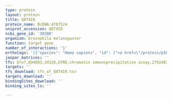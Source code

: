 ```yaml
---
type: protein
layout: protein
title: Q8T4I0
protein_name: BcDNA:AT07524
uniprot_accession: Q8T4I0
ncbi_gene_id: '39280'
organism: Drosophila melanogaster
function: target gene
number_of_interactions: '1'
orthologs: '[{"species": "Homo sapiens", "id": ["<a href=\"/protein/p50053\">P50053</a>"]}, {"species": "Danio rerio", "id": ["F1QCR8"]}, {"species": "Mus musculus", "id": ["<a href=\"/protein/e9q1q9\">E9Q1Q9</a>"]}, {"species": "Rattus norvegicus", "id": ["<a href=\"/protein/q02974\">Q02974</a>"]}]'
jaspar_matrices: ''
tfs: Dref,Q94883,34328,GTRD,chromatin immunoprecipitation assay,27924024%5Buid%5D,No
targets: ''
tfs_download: tfs_of_Q8T4I0.tsv
targets_download: ''
bindingSites_download: ''
binding_sites_ls: ''

---
```

